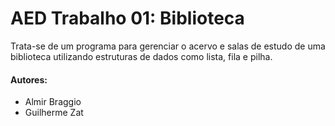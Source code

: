 # AED Trabalho 01: Biblioteca

Trata-se de um programa para gerenciar o acervo e salas de estudo de uma biblioteca utilizando estruturas de dados como lista, fila e pilha.

#### Autores:
- Almir Braggio
- Guilherme Zat